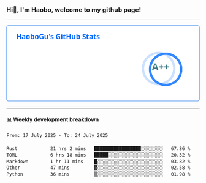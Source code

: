 <!--<h2 align="center"> Hi👋, I'm Haobo, welcome to my github page! </h2>-->
### Hi👋, I'm Haobo, welcome to my github page!
-------

<img href="https://github.com/HaoboGu" src="assets/stats.svg" alt="github stats" /> 

-------

#### 📊 **Weekly development breakdown**
<!--START_SECTION:waka-->

```txt
From: 17 July 2025 - To: 24 July 2025

Rust            21 hrs 2 mins   █████████████████░░░░░░░░   67.86 %
TOML            6 hrs 18 mins   █████░░░░░░░░░░░░░░░░░░░░   20.32 %
Markdown        1 hr 11 mins    █░░░░░░░░░░░░░░░░░░░░░░░░   03.82 %
Other           47 mins         ▓░░░░░░░░░░░░░░░░░░░░░░░░   02.58 %
Python          36 mins         ▒░░░░░░░░░░░░░░░░░░░░░░░░   01.98 %
```

<!--END_SECTION:waka-->
<!--
backup url: https://github-readme-status-dusky-ten.vercel.app/api?username=HaoboGu&count_private=true&show_icons=true&theme=transparent&border_color=2f80ed
-->
<!--
**HaoboGu/HaoboGu** is a ✨ _special_ ✨ repository because its `README.md` (this file) appears on your GitHub profile.

Here are some ideas to get you started:

- 🔭 I’m currently working on AI-assisted programming tools
- 🌱 I’m currently learning ...
- 👯 I’m looking to collaborate on ...
- 🤔 I’m looking for help with ...
- 💬 Ask me about ...
- 📫 How to reach me: ...
- 😄 Pronouns: ...
- ⚡ Fun fact: ...
-->
